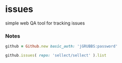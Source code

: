 issues
======

simple web QA tool for tracking issues


### Notes
```ruby
github = Github.new basic_auth: 'jGRUBBS:password'

github.issues( repo: 'sellect/sellect' ).list
```
